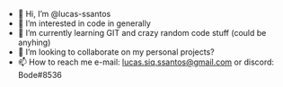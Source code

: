 - 👋 Hi, I’m @lucas-ssantos
- 👀 I’m interested in code in generally
- 🌱 I’m currently learning GIT and crazy random code stuff (could be anyhing)
- 💞️ I’m looking to collaborate on my personal projects?
- 📫 How to reach me e-mail: lucas.siq.ssantos@gmail.com or discord: Bode#8536

<!---
lucas-ssantos/lucas-ssantos is a ✨ special ✨ repository because its `README.md` (this file) appears on your GitHub profile.
You can click the Preview link to take a look at your changes.
--->
